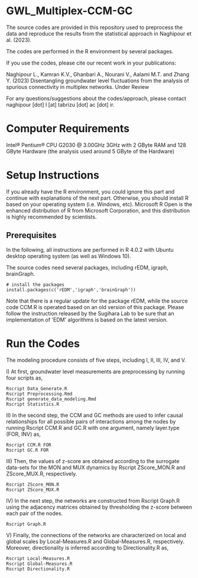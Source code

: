 # GWL_Multiplex-CCM-GC
The source codes are provided in this repository used to preprocess the data and reproduce the results from the statistical approach in Naghipour et al. (2023).

The codes are performed in the R environment by several packages.

If you use the codes, please cite our recent work in your publications:

Naghipour L., Kamran K.V., Ghanbari A., Nourani V., Aalami M.T. and Zhang Y. (2023) Disentangling groundwater level fluctuations from the analysis of spurious connectivity in multiplex networks. Under Review  

For any questions/suggestions about the codes/approach, please contact naghipour [dot] l [at] tabrizu [dot] ac [dot] ir.

# Computer Requirements
Intel® Pentium® CPU G2030 @ 3.00GHz 3GHz with 2 GByte RAM and 128 GByte Hardware (the analysis used around 5 GByte of the Hardware)

# Setup Instructions
If you already have the R environment, you could ignore this part and continue with explanations of the next part. Otherwise, you should install R based on your operating system (i.e. Windows, etc). Microsoft R Open is the enhanced distribution of R from Microsoft Corporation, and this distribution is highly recommended by scientists.  

## Prerequisites
In the following, all instructions are performed in R 4.0.2 with Ubuntu desktop operating system (as well as Windows 10). 

The source codes need several packages, including rEDM, igraph, brainGraph.

```{r}
# install the packages
install.packages(c('rEDM','igraph','brainGraph'))
```

Note that there is a regular update for the package rEDM, while the source code CCM.R is operated based on an old version of this package. Please follow the instruction released by the Sugihara Lab to be sure that an implementation of 'EDM' algorithms is based on the latest version. 

# Run the Codes
The modeling procedure consists of five steps, including I, II, III, IV, and V.

I) At first, groundwater level measurements are preprocessing by running four scripts as,

```{r}
Rscript Data_Generate.R
Rscript Preprocessing.Rmd
Rscript generate_data_modeling.Rmd
Rscript Statistics.R
```

II) In the second step, the CCM and GC methods are used to infer causal relationships for all possible pairs of interactions among the nodes by running Rscript CCM.R and GC.R with one argument, namely layer.type (FOR, INV) as,

```{r}
Rscript CCM.R FOR
Rscript GC.R FOR
```

III) Then, the values of z-score are obtained according to the surrogate data-sets for the MON and MUX dynamics by Rscript ZScore_MON.R and ZScore_MUX.R, respectively. 

```{r}
Rscript ZScore_MON.R 
Rscript ZScore_MUX.R 
```

IV) In the next step, the networks are constructed from Rscript Graph.R using the adjacency matrices obtained by thresholding the z-score between each pair of the nodes.

```{r}
Rscript Graph.R
```

V) Finally, the connections of the networks are characterized on local and global scales by Local-Measures.R and Global-Measures.R, respectively. Moreover, directionality is inferred according to Directionality.R as,

```{r}
Rscript Local-Measures.R 
Rscript Global-Measures.R 
Rscript Directionality.R
```
